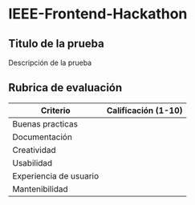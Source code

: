 # IEEE-Frontend-Hackathon

## Titulo de la prueba
Descripción de la prueba

## Rubrica de evaluación 
| Criterio                | Calificación (1-10) | 
| ---------------         | ------------------- | 
| Buenas practicas        |                     | 
| Documentación           |                     |
| Creatividad             |                     | 
| Usabilidad              |                     |
| Experiencia de usuario  |                     |
| Mantenibilidad          |                     |
